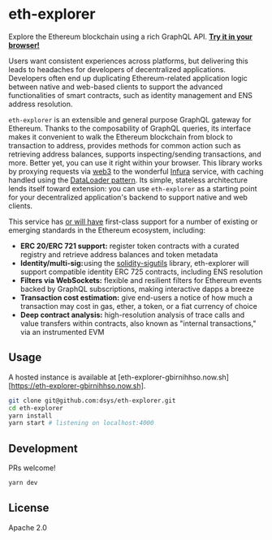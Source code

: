 # eth-explorer

Explore the Ethereum blockchain using a rich GraphQL API. [**Try it in your browser!**](https://www.graphqlbin.com/v2/nrk9s6)

Users want consistent experiences across platforms, but delivering this leads to headaches for developers of decentralized applications. Developers often end up duplicating Ethereum-related application logic between native and web-based clients to support the advanced functionalities of smart contracts, such as identity management and ENS address resolution.

`eth-explorer` is an extensible and general purpose GraphQL gateway for Ethereum. Thanks to the composability of GraphQL queries, its interface makes it convenient to walk the Ethereum blockchain from block to transaction to address, provides methods for common action such as retrieving address balances, supports inspecting/sending transactions, and more. Better yet, you can use it right within your browser. This library works by proxying requests via [web3](https://web3js.readthedocs.io/en/1.0/) to the wonderful [Infura](https://infura.io/docs) service, with caching handled using the [DataLoader pattern](https://github.com/facebook/dataloader). Its simple, stateless architecture lends itself toward extension: you can use `eth-explorer` as a starting point for your decentralized application's backend to support native and web clients.

This service has [or will have](https://github.com/dsys/eth-explorer/issues) first-class support for a number of existing or emerging standards in the Ethereum ecosystem, including:

* **ERC 20/ERC 721 support:** register token contracts with a curated registry and retrieve address balances and token metadata
* **Identity/multi-sig:** using the [solidity-sigutils](https://github.com/dsys/solidity-sigutils) library, eth-explorer will support compatible identity ERC 725 contracts, including ENS resolution
* **Filters via WebSockets:** flexible and resilient filters for Ethereum events backed by GraphQL subscriptions, making interactive dapps a breeze
* **Transaction cost estimation:** give end-users a notice of how much a transaction may cost in gas, ether, a token, or a fiat currency of choice
* **Deep contract analysis:** high-resolution analysis of trace calls and value transfers within contracts, also known as "internal transactions," via an instrumented EVM

## Usage

A hosted instance is available at [eth-explorer-gbirnihhso.now.sh][https://eth-explorer-gbirnihhso.now.sh].

```sh
git clone git@github.com:dsys/eth-explorer.git
cd eth-explorer
yarn install
yarn start # listening on localhost:4000
```

## Development

PRs welcome!

```sh
yarn dev
```

## License

Apache 2.0
